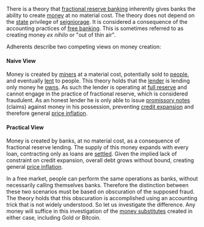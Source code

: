 There is a theory that [fractional reserve banking](https://en.wikipedia.org/wiki/Fractional-reserve_banking) inherently gives banks the ability to create [money](Money-Taxonomy) at no material cost. The theory does not depend on the [state](Glossary#state) privilege of [seigniorage](https://en.wikipedia.org/wiki/Seigniorage). It is considered a consequence of the accounting practices of [free banking](https://en.wikipedia.org/wiki/Free_banking). This is sometimes referred to as creating money *ex nihilo* or "out of thin air".

Adherents describe two competing views on money creation:

#### Naive View

Money is created by [miners](Glossary#miner) at a material cost, potentially sold to [people](Glossary#person), and eventually [lent](Glossary#lend) to people. This theory holds that the [lender](Glossary#lender) is lending only money he [owns](Glossary#owner). As such the lender is operating at [full reserve](Full-Reserve-Fallacy) and cannot engage in the practice of fractional reserve, which is considered fraudulent. As an honest lender he is only able to issue [promissory notes](https://en.wikipedia.org/wiki/Promissory_note) (claims) against money in his possession, preventing [credit expansion](Credit-Expansion-Fallacy) and therefore general [price inflation](https://en.wikipedia.org/wiki/Inflation).

#### Practical View

Money is created by banks, at no material cost, as a consequence of fractional reserve lending. The supply of this money expands with every loan, contracting only as loans are [settled](https://en.wikipedia.org/wiki/Clearing_(finance)). Given the implied lack of constraint on credit expansion, overall debt grows without bound, creating general [price inflation](https://en.wikipedia.org/wiki/Inflation).

In a free market, people can perform the same operations as banks, without necessarily calling themselves banks. Therefore the distinction between these two scenarios must be based on obscuration of the supposed fraud. The theory holds that this obscuration is accomplished using an accounting trick that is not widely understood. So let us investigate the difference. Any money will suffice in this investigation of the [money substitutes](https://wiki.mises.org/wiki/Money_substitutes) created in either case, including Gold or Bitcoin.


